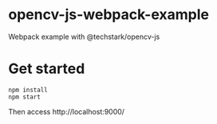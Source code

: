 # opencv-js-webpack-example

Webpack example with @techstark/opencv-js

# Get started

```
npm install
npm start
```

Then access http://localhost:9000/
